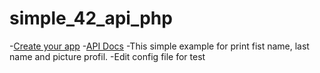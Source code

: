 # simple_42_api_php
-[Create your app](https://profile.intra.42.fr/oauth/applications)
-[API Docs](https://api.intra.42.fr/apidoc)
-This simple example for print fist name, last name and picture profil.
-Edit config file for test
